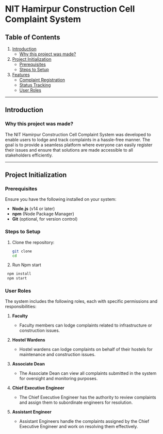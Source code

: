 # NIT Hamirpur Construction Cell Complaint System

## Table of Contents

1. [Introduction](#introduction)  
   - [Why this project was made?](#why-this-project-was-made)  
2. [Project Initialization](#project-initialization)  
   - [Prerequisites](#prerequisites)  
   - [Steps to Setup](#steps-to-setup)  
3. [Features](#features)  
   - [Complaint Registration](#complaint-registration)  
   - [Status Tracking](#status-tracking)  
   - [User Roles](#user-roles)  

---

## Introduction

### Why this project was made?

The NIT Hamirpur Construction Cell Complaint System was developed to enable users to lodge and track complaints in a hassle-free manner. The goal is to provide a seamless platform where everyone can easily register their issues and ensure that solutions are made accessible to all stakeholders efficiently.

---
## Project Initialization

### Prerequisites

Ensure you have the following installed on your system:
- **Node.js** (v14 or later)
- **npm** (Node Package Manager)
- **Git** (optional, for version control)

### Steps to Setup

1. Clone the repository:
   ```bash
   git clone 
   cd 
   ```
2. Run Npm start
  ```bash
   npm install
   npm start
   ```
### User Roles

The system includes the following roles, each with specific permissions and responsibilities:

1. **Faculty**  
   - Faculty members can lodge complaints related to infrastructure or construction issues.

2. **Hostel Wardens**  
   - Hostel wardens can lodge complaints on behalf of their hostels for maintenance and construction issues.

3. **Associate Dean**  
   - The Associate Dean can view all complaints submitted in the system for oversight and monitoring purposes.

4. **Chief Executive Engineer**  
   - The Chief Executive Engineer has the authority to review complaints and assign them to subordinate engineers for resolution.

5. **Assistant Engineer**  
   - Assistant Engineers handle the complaints assigned by the Chief Executive Engineer and work on resolving them effectively.
